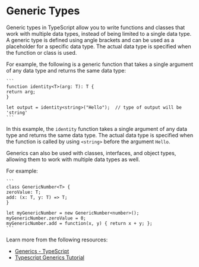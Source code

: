 # Generic Types

Generic types in TypeScript allow you to write functions and classes that work with multiple data types, instead of being limited to a single data type. A generic type is defined using angle brackets <T> and can be used as a placeholder for a specific data type. The actual data type is specified when the function or class is used.

For example, the following is a generic function that takes a single argument of any data type and returns the same data type:

    ```
    function identity<T>(arg: T): T {
    return arg;
    }

    let output = identity<string>("Hello");  // type of output will be 'string'
    ```

In this example, the `identity` function takes a single argument of any data type and returns the same data type. The actual data type is specified when the function is called by using `<string>` before the argument `Hello`.

Generics can also be used with classes, interfaces, and object types, allowing them to work with multiple data types as well.

For example:

    ```
    class GenericNumber<T> {
    zeroValue: T;
    add: (x: T, y: T) => T;
    }

    let myGenericNumber = new GenericNumber<number>();
    myGenericNumber.zeroValue = 0;
    myGenericNumber.add = function(x, y) { return x + y; };
    ```

Learn more from the following resources:

- [Generics - TypeScript](https://www.typescriptlang.org/docs/handbook/typescript-in-5-minutes.html#generics)
- [Typescript Generics Tutorial](https://www.youtube.com/watch?v=nViEqpgwxHE)